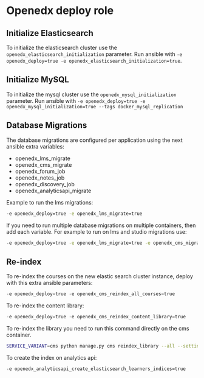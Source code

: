 # Openedx deploy role

## Initialize Elasticsearch
To initialize the elasticsearch cluster use the `openedx_elasticsearch_initialization` parameter.
Run ansible with `-e openedx_deploy=true -e openedx_elasticsearch_initialization=true`.

## Initialize MySQL
To initialize the mysql cluster use the `openedx_mysql_initialization` parameter.
Run ansible with `-e openedx_deploy=true -e openedx_mysql_initialization=true --tags docker_mysql_replication`

## Database Migrations
The database migrations are configured per application using the next ansible extra variables:
- openedx_lms_migrate
- openedx_cms_migrate
- openedx_forum_job
- openedx_notes_job
- openedx_discovery_job
- openedx_analyticsapi_migrate

Example to run the lms migrations:
```bash
-e openedx_deploy=true -e openedx_lms_migrate=true
```
If you need to run multiple database migrations on multiple containers, then add each variable.
For example to run on lms and studio migrations use:
```bash
-e openedx_deploy=true -e openedx_lms_migrate=true -e openedx_cms_migrate=true
```

## Re-index

To re-index the courses on the new elastic search cluster instance, deploy with this extra ansible parameters:

```python
-e openedx_deploy=true -e openedx_cms_reindex_all_courses=true
```

To re-index the content library:
```python
-e openedx_deploy=true -e openedx_cms_reindex_content_library=true
```

To re-index the library you need to run this command directly on the cms container.
```bash
SERVICE_VARIANT=cms python manage.py cms reindex_library --all --settings nau_production
```

To create the index on analytics api:
```bash
-e openedx_analyticsapi_create_elasticsearch_learners_indices=true
```
